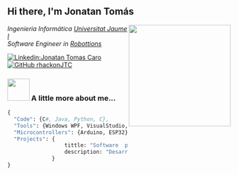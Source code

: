 <h2> Hi there, I'm Jonatan Tomás </h2>

<img align='right' src="./Assets/profile.png" width="230">

<p><em>Ingeniería Informática  <a href="https://www.uji.es/">Universitat Jaume I</a>
</br>Software Engineer in <a href="https://www.robottions.com/">Robottions</a>
</em></p>


[![Linkedin:Jonatan Tomas Caro](https://img.shields.io/badge/-Jonatan_Tomás-blue?style=flat-square&logo=Linkedin&logoColor=white&link=https://www.linkedin.com/in/jonatan-tomas-caro-7004b7129)](https://www.linkedin.com/in/jonatan-tomas-caro-7004b7129/)
[![GitHub rhackonJTC](https://img.shields.io/github/followers/rhackonJTC?label=follow&style=social)](https://github.com/rhackonJTC)


### <img src="https://media.giphy.com/media/VgCDAzcKvsR6OM0uWg/giphy.gif" width="50"> A little more about me...  

```Python
{
  "Code": {C#, Java, Python, C},
  "Tools": {Windows WPF, VisualStudio, SQL Server, Android},
  "Microcontrollers": {Arduino, ESP32},
  "Projects": {
                  tittle: "Software  para un robot paletizador",
                  description: "Desarrollo de un software con interfaz de usuario y visualizador de llenado de pallet para un robot paletizador"
              }
}
```
